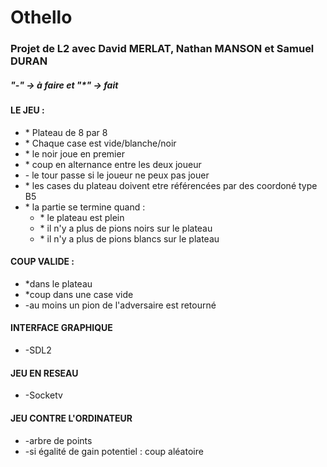 <DOCTYPE html>
  <head>
  </head>
  <body>
    <h1>Othello</h1>
    <h3>Projet de L2 avec David MERLAT, Nathan MANSON et Samuel DURAN</h3>
    <h5>"-" -> à faire et "*" -> fait</h5>
    <h4>LE JEU :</h4>
    <ul>
      <li>* Plateau de 8 par 8</li>
      <li>* Chaque case est vide/blanche/noir</li>
      <li>* le noir joue en premier</li>
      <li>* coup en alternance entre les deux joueur</li>
      <li>- le tour passe si le joueur ne peux pas jouer</li>
      <li>* les cases du plateau doivent etre référencées par des coordoné type B5</li>
      <li>* la partie se termine quand :
        <ul>
          <li>* le plateau est plein</li>
          <li>* il n'y a plus de pions noirs sur le plateau</li>
          <li>* il n'y a plus de pions blancs sur le plateau</li>
        </ul>
      </li>
    </ul>
    <h4>COUP VALIDE :</h4>
    <ul>
      <li>*dans le plateau</li>
      <li>*coup dans une case vide</li>
      <li>-au moins un pion de l'adversaire est retourné</li>
    </ul>
    <h4>INTERFACE GRAPHIQUE</h4>
    <ul>
      <li>-SDL2</li>
    </ul>
    <h4>JEU EN RESEAU</h4>
    <ul>
      <li>-Socketv</li>
    </ul>
    <h4>JEU CONTRE L'ORDINATEUR</h4>
    <ul>
      <li>-arbre de points</li>
      <li>-si égalité de gain potentiel : coup aléatoire</li>
    </ul>
  </body>
</html>

